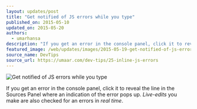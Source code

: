 ```yaml
---
layout: updates/post
title: "Get notified of JS errors while you type"
published_on: 2015-05-10
updated_on: 2015-05-20
authors:
  - umarhansa
description: "If you get an error in the console panel, click it to reveal the line in the Sources Panel where an indication of the error pops up."
featured_image: /web/updates/images/2015-05-19-get-notified-of-js-errors-while-you-type/inline-js-errors.gif
source_name: DevTips
source_url: https://umaar.com/dev-tips/25-inline-js-errors
---
```

<img src="/web/updates/images/2015-05-19-get-notified-of-js-errors-while-you-type/inline-js-errors.gif" alt="Get notified of JS errors while you type">

If you get an error in the console panel, click it to reveal the line in the Sources Panel where an indication of the error pops up. <em>Live-edits</em> you make are also checked for an errors in <em>real time</em>.
